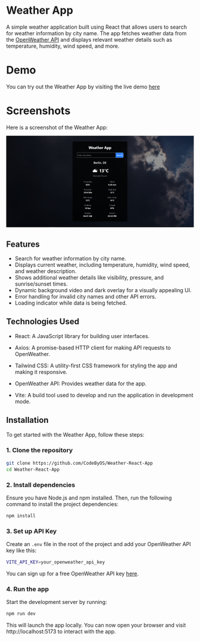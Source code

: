 # Weather App

A simple weather application built using React that allows users to search for weather information by city name. The app fetches weather data from the [OpenWeather API](https://openweathermap.org/) and displays relevant weather details such as temperature, humidity, wind speed, and more.

# Demo

You can try out the Weather App by visiting the live demo [here](https://weather-react-app-os.vercel.app/)

# Screenshots

Here is a screenshot of the Weather App:

![Alt text](./public/weather-app.png)

## Features

- Search for weather information by city name.
- Displays current weather, including temperature, humidity, wind speed, and weather description.
- Shows additional weather details like visibility, pressure, and sunrise/sunset times.
- Dynamic background video and dark overlay for a visually appealing UI.
- Error handling for invalid city names and other API errors.
- Loading indicator while data is being fetched.

## Technologies Used

- React: A JavaScript library for building user interfaces.

- Axios: A promise-based HTTP client for making API requests to OpenWeather.

- Tailwind CSS: A utility-first CSS framework for styling the app and making it responsive.

- OpenWeather API: Provides weather data for the app.

- Vite: A build tool used to develop and run the application in development mode.

## Installation

To get started with the Weather App, follow these steps:

### 1. Clone the repository

```bash
git clone https://github.com/CodeByOS/Weather-React-App
cd Weather-React-App
```

### 2. Install dependencies

Ensure you have Node.js and npm installed. Then, run the following command to install the project dependencies:

```bash
npm install
```

### 3. Set up API Key

Create an `.env` file in the root of the project and add your OpenWeather API key like this:

```bash
VITE_API_KEY=your_openweather_api_key
```

You can sign up for a free OpenWeather API key [here](https://openweathermap.org/).

### 4. Run the app

Start the development server by running:

```bash
npm run dev
```

This will launch the app locally. You can now open your browser and visit http://localhost:5173 to interact with the app.
